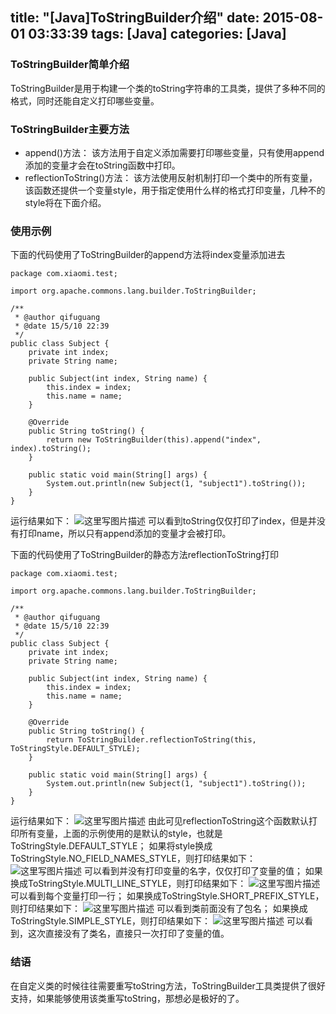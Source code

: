 title: "[Java]ToStringBuilder介绍"
date: 2015-08-01 03:33:39
tags: [Java]
categories: [Java]
---
### ToStringBuilder简单介绍
ToStringBuilder是用于构建一个类的toString字符串的工具类，提供了多种不同的格式，同时还能自定义打印哪些变量。

### ToStringBuilder主要方法

* append()方法： 该方法用于自定义添加需要打印哪些变量，只有使用append添加的变量才会在toString函数中打印。
* reflectionToString()方法： 该方法使用反射机制打印一个类中的所有变量，该函数还提供一个变量style，用于指定使用什么样的格式打印变量，几种不的style将在下面介绍。
<!--more-->
### 使用示例
下面的代码使用了ToStringBuilder的append方法将index变量添加进去

```
package com.xiaomi.test;

import org.apache.commons.lang.builder.ToStringBuilder;

/**
 * @author qifuguang
 * @date 15/5/10 22:39
 */
public class Subject {
    private int index;
    private String name;

    public Subject(int index, String name) {
        this.index = index;
        this.name = name;
    }

    @Override
    public String toString() {
        return new ToStringBuilder(this).append("index", index).toString();
    }

    public static void main(String[] args) {
        System.out.println(new Subject(1, "subject1").toString());
    }
}
```

运行结果如下：
![这里写图片描述](http://img.blog.csdn.net/20150510230514295)
可以看到toString仅仅打印了index，但是并没有打印name，所以只有append添加的变量才会被打印。

下面的代码使用了ToStringBuilder的静态方法reflectionToString打印

```
package com.xiaomi.test;

import org.apache.commons.lang.builder.ToStringBuilder;

/**
 * @author qifuguang
 * @date 15/5/10 22:39
 */
public class Subject {
    private int index;
    private String name;

    public Subject(int index, String name) {
        this.index = index;
        this.name = name;
    }

    @Override
    public String toString() {
        return ToStringBuilder.reflectionToString(this, ToStringStyle.DEFAULT_STYLE);
    }

    public static void main(String[] args) {
        System.out.println(new Subject(1, "subject1").toString());
    }
}

```
运行结果如下：
![这里写图片描述](http://img.blog.csdn.net/20150510230428412)
由此可见reflectionToString这个函数默认打印所有变量，上面的示例使用的是默认的style，也就是ToStringStyle.DEFAULT_STYLE；
如果将style换成ToStringStyle.NO_FIELD_NAMES_STYLE，则打印结果如下：
![这里写图片描述](http://img.blog.csdn.net/20150510230651452)
可以看到并没有打印变量的名字，仅仅打印了变量的值；
如果换成ToStringStyle.MULTI_LINE_STYLE，则打印结果如下：
![这里写图片描述](http://img.blog.csdn.net/20150510230607254)
可以看到每个变量打印一行；
如果换成ToStringStyle.SHORT_PREFIX_STYLE，则打印结果如下：
![这里写图片描述](http://img.blog.csdn.net/20150510230839248)
可以看到类前面没有了包名；
如果换成ToStringStyle.SIMPLE_STYLE，则打印结果如下：
![这里写图片描述](http://img.blog.csdn.net/20150510230738499)
可以看到，这次直接没有了类名，直接只一次打印了变量的值。

### 结语
在自定义类的时候往往需要重写toString方法，ToStringBuilder工具类提供了很好支持，如果能够使用该类重写toString，那想必是极好的了。
